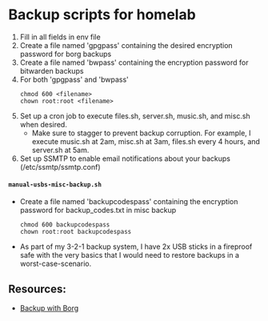 # Backup scripts for homelab

1. Fill in all fields in env file
2. Create a file named 'gpgpass' containing the desired encryption password for borg backups
3. Create a file named 'bwpass' containing the encryption password for bitwarden backups
4. For both 'gpgpass' and 'bwpass'
   ```
   chmod 600 <filename>
   chown root:root <filename>
   ```
5. Set up a cron job to execute files.sh, server.sh, music.sh, and misc.sh when desired.
    - Make sure to stagger to prevent backup corruption. For example, I execute music.sh at 2am, misc.sh at 3am, files.sh every 4 hours, and server.sh at 5am.
6. Set up SSMTP to enable email notifications about your backups (/etc/ssmtp/ssmtp.conf)


#### `manual-usbs-misc-backup.sh`
- Create a file named 'backupcodespass' containing the encryption password for backup_codes.txt in misc backup
   ```
   chmod 600 backupcodespass
   chown root:root backupcodespass
   ```

- As part of my 3-2-1 backup system, I have 2x USB sticks in a fireproof safe with the very basics that I would need to restore backups in a worst-case-scenario.



## Resources:
- [Backup with Borg](https://jstaf.github.io/2018/03/12/backups-with-borg-rsync.html)

